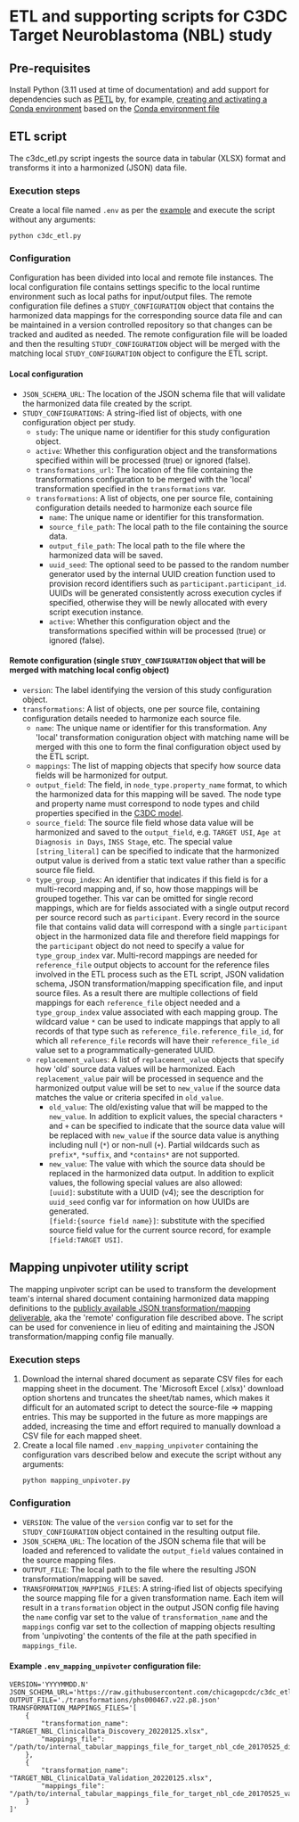 # ETL and supporting scripts for C3DC Target Neuroblastoma (NBL) study

## Pre-requisites
Install Python (3.11 used at time of documentation) and add support for dependencies such as
[PETL](https://github.com/petl-developers/petl) by, for example,
[creating and activating a Conda environment](https://conda.io/projects/conda/en/latest/user-guide/tasks/manage-environments.html#creating-an-environment-from-an-environment-yml-file)
based on the [Conda environment file](https://github.com/chicagopcdc/c3dc_etl/blob/main/conda_environment.yml)

## ETL script
The c3dc_etl.py script ingests the source data in tabular (XLSX) format and transforms it into a harmonized (JSON)
data file.

### Execution steps
Create a local file named `.env` as per the [example](https://github.com/chicagopcdc/c3dc_etl/blob/main/etl/target_nbl/.env_example)
and execute the script without any arguments:
```
python c3dc_etl.py
```

### Configuration
Configuration has been divided into local and remote file instances. The local configuration file contains settings
specific to the local runtime environment such as local paths for input/output files. The remote configuration file
defines a `STUDY_CONFIGURATION` object that contains the harmonized data mappings for the corresponding source data
file and can be maintained in a version controlled repository so that changes can be tracked and audited as needed.
The remote configuration file will be loaded and then the resulting `STUDY_CONFIGURATION` object will be merged with
the matching local `STUDY_CONFIGURATION` object to configure the ETL script.
#### Local configuration
* `JSON_SCHEMA_URL`: The location of the JSON schema file that will validate the harmonized data file created by
    the script.
* `STUDY_CONFIGURATIONS`: A string-ified list of objects, with one configuration object per study.
  * `study`: The unique name or identifier for this study configuration object.
  * `active`: Whether this configuration object and the transformations specified within will be processed (true)
    or ignored (false).
  * `transformations_url`: The location of the file containing the transformations configuration to be merged with
    the 'local' transformation specified in the `transformations` var.
  * `transformations`: A list of objects, one per source file, containing configuration details needed to harmonize
    each source file
    * `name`: The unique name or identifier for this transformation.
    * `source_file_path`: The local path to the file containing the source data.
    * `output_file_path`: The local path to the file where the harmonized data will be saved.
    * `uuid_seed`: The optional seed to be passed to the random number generator used by the internal UUID creation
      function used to provision record identifiers such as `participant.participant_id`. UUIDs will be generated
      consistently across execution cycles if specified, otherwise they will be newly allocated with every script
      execution instance.
    * `active`: Whether this configuration object and the transformations specified within will be processed (true)
        or ignored (false).

#### Remote configuration (single `STUDY_CONFIGURATION` object that will be merged with matching local config object)
* `version`: The label identifying the version of this study configuration object.
* `transformations`: A list of objects, one per source file, containing configuration details needed to harmonize
    each source file.
    * `name`: The unique name or identifier for this transformation. Any 'local' transformation coniguration object
      with matching name will be merged with this one to form the final configuration object used by the ETL script.
    * `mappings`: The list of mapping objects that specify how source data fields will be harmonized for output.
    * `output_field`: The field, in `node_type.property_name` format, to which the harmonized data for this mapping
      will be saved. The node type and property name must correspond to node types and child properties specified in
      the [C3DC model](https://github.com/CBIIT/c3dc-model/blob/main/model-desc/c3dc-model.yml).
    * `source_field`: The source file field whose data value will be harmonized and saved to the `output_field`, e.g.
       `TARGET USI`, `Age at Diagnosis in Days`, `INSS Stage`, etc. The special value `[string_literal]` can be
       specified to indicate that the harmonized output value is derived from a static text value rather than a
       specific source file field.
    * `type_group_index`: An identifier that indicates if this field is for a multi-record mapping and, if so, how
      those mappings will be grouped together. This var can be omitted for single record mappings, which are for
      fields associated with a single output record per source record such as `participant`. Every record in the
      source file that contains valid data will correspond with a single `participant` object in the harmonized data
      file and therefore field mappings for the `participant` object do not need to specify a value for
      `type_group_index` var. Multi-record mappings are needed for `reference_file` output objects to account for the
      reference files involved in the ETL process such as the ETL script, JSON validation schema, JSON
      transformation/mapping specification file, and input source files. As a result there are multiple collections
      of field mappings for each `reference_file` object needed and a `type_group_index` value associated with each
      mapping group. The wildcard value `*` can be used to indicate mappings that apply to all records of that type
      such as `reference_file.reference_file_id`, for which all `reference_file` records will have their
      `reference_file_id` value set to a programmatically-generated UUID.
    * `replacement_values`: A list of `replacement_value` objects that specify how 'old' source data values will be
      harmonized. Each `replacement_value` pair will be processed in sequence and the harmonized output value will be
      set to `new_value` if the source data matches the value or criteria specifed in `old_value`.
        * `old_value`: The old/existing value that will be mapped to the `new_value`. In addition to explicit values,
          the special characters `*` and `+` can be specified to indicate that the source data value will be
          replaced with `new_value` if the source data value is anything including null (`*`) or non-null (`+`).
          Partial wildcards such as `prefix*`, `*suffix`, and `*contains*` are not supported.
        * `new_value`: The value with which the source data should be replaced in the harmonized data output. In
          addition to explicit values, the following special values are also allowed:  
          `[uuid]`: substitute with a UUID (v4); see the description for `uuid_seed` config var for information on how
            UUIDs are generated.  
          `[field:{source field name}]`: substitute with the specified source field value for the current source
            record, for example `[field:TARGET USI]`.


## Mapping unpivoter utility script
The mapping unpivoter script can be used to transform the development team's internal shared document containing
harmonized data mapping definitions to the
[publicly available JSON transformation/mapping deliverable](https://github.com/chicagopcdc/c3dc_etl/tree/main/etl/target_nbl/transformations),
aka the 'remote' configuration file described above. The script can be used for convenience in lieu of editing and
maintaining the JSON transformation/mapping config file manually.

### Execution steps
1. Download the internal shared document as separate CSV files for each mapping sheet in the document. The
   'Microsoft Excel (.xlsx)' download option shortens and truncates the sheet/tab names, which makes it difficult for
   an automated script to detect the source-file => mapping entries. This may be supported in the future as more
   mappings are added, increasing the time and effort required to manually download a CSV file for each mapped sheet.
1. Create a local file named `.env_mapping_unpivoter` containing the configuration vars described below and execute the
   script without any arguments:
   ```
   python mapping_unpivoter.py
   ```

### Configuration
* `VERSION`: The value of the `version` config var to set for the `STUDY_CONFIGURATION` object contained in the
  resulting output file.
* `JSON_SCHEMA_URL`: The location of the JSON schema file that will be loaded and referenced to validate the
  `output_field` values contained in the source mapping files.
* `OUTPUT_FILE`: The local path to the file where the resulting JSON transformation/mapping will be saved.
* `TRANSFORMATION_MAPPINGS_FILES`: A string-ified list of objects specifying the source mapping file for a given
  transformation name. Each item will result in a `transformation` object in the output JSON config file having the
  `name` config var set to the value of `transformation_name` and the `mappings` config var set to the collection of
  mapping objects resulting from 'unpivoting' the contents of the file at the path specified in `mappings_file`.

#### Example `.env_mapping_unpivoter` configuration file:
```
VERSION='YYYYMMDD.N'
JSON_SCHEMA_URL='https://raw.githubusercontent.com/chicagopcdc/c3dc_etl/main/schema/schema.json'
OUTPUT_FILE='./transformations/phs000467.v22.p8.json'
TRANSFORMATION_MAPPINGS_FILES='[
    {
        "transformation_name": "TARGET_NBL_ClinicalData_Discovery_20220125.xlsx",
        "mappings_file": "/path/to/internal_tabular_mappings_file_for_target_nbl_cde_20170525_discovery_20220125.csv"
    },
    {
        "transformation_name": "TARGET_NBL_ClinicalData_Validation_20220125.xlsx",
        "mappings_file": "/path/to/internal_tabular_mappings_file_for_target_nbl_cde_20170525_validation_20220125.csv"
    }
]'
```
